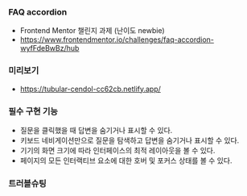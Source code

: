 ### FAQ accordion

- Frontend Mentor 챌린지 과제 (난이도 newbie)
- https://www.frontendmentor.io/challenges/faq-accordion-wyfFdeBwBz/hub

### 미리보기  
- https://tubular-cendol-cc62cb.netlify.app/  

### 필수 구현 기능

- 질문을 클릭했을 때 답변을 숨기거나 표시할 수 있다.
- 키보드 네비게이션만으로 질문을 탐색하고 답변을 숨기거나 표시할 수 있다.
- 기기의 화면 크기에 따라 인터페이스의 최적 레이아웃을 볼 수 있다.
- 페이지의 모든 인터랙티브 요소에 대한 호버 및 포커스 상태를 볼 수 있다.

### 트러블슈팅

